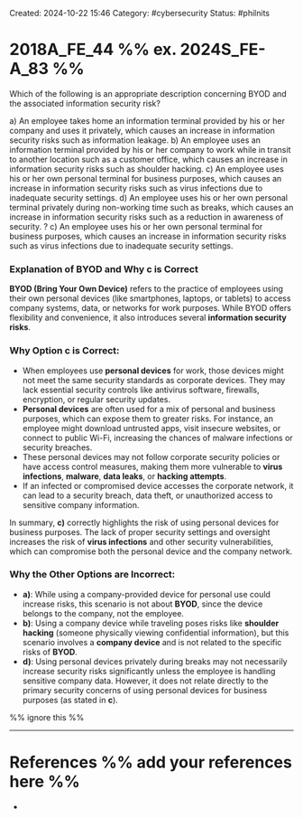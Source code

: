 Created: 2024-10-22 15:46
Category: #cybersecurity
Status: #philnits



# 2018A_FE_44 %% ex. 2024S_FE-A_83 %%

Which of the following is an appropriate description concerning BYOD and the associated information security risk?

a) An employee takes home an information terminal provided by his or her company and
uses it privately, which causes an increase in information security risks such as
information leakage.
b) An employee uses an information terminal provided by his or her company to work
while in transit to another location such as a customer office, which causes an increase in
information security risks such as shoulder hacking.
c) An employee uses his or her own personal terminal for business purposes, which causes
an increase in information security risks such as virus infections due to inadequate
security settings.
d) An employee uses his or her own personal terminal privately during non-working time
such as breaks, which causes an increase in information security risks such as a
reduction in awareness of security.
?
c) An employee uses his or her own personal terminal for business purposes, which causes
an increase in information security risks such as virus infections due to inadequate
security settings.

### Explanation of BYOD and Why **c** is Correct

**BYOD (Bring Your Own Device)** refers to the practice of employees using their own personal devices (like smartphones, laptops, or tablets) to access company systems, data, or networks for work purposes. While BYOD offers flexibility and convenience, it also introduces several **information security risks**.

### Why Option **c** is Correct:

- When employees use **personal devices** for work, those devices might not meet the same security standards as corporate devices. They may lack essential security controls like antivirus software, firewalls, encryption, or regular security updates.
- **Personal devices** are often used for a mix of personal and business purposes, which can expose them to greater risks. For instance, an employee might download untrusted apps, visit insecure websites, or connect to public Wi-Fi, increasing the chances of malware infections or security breaches.
- These personal devices may not follow corporate security policies or have access control measures, making them more vulnerable to **virus infections**, **malware**, **data leaks**, or **hacking attempts**.
- If an infected or compromised device accesses the corporate network, it can lead to a security breach, data theft, or unauthorized access to sensitive company information.

In summary, **c)** correctly highlights the risk of using personal devices for business purposes. The lack of proper security settings and oversight increases the risk of **virus infections** and other security vulnerabilities, which can compromise both the personal device and the company network.

### Why the Other Options are Incorrect:

- **a)**: While using a company-provided device for personal use could increase risks, this scenario is not about **BYOD**, since the device belongs to the company, not the employee.
- **b)**: Using a company device while traveling poses risks like **shoulder hacking** (someone physically viewing confidential information), but this scenario involves a **company device** and is not related to the specific risks of **BYOD**.
- **d)**: Using personal devices privately during breaks may not necessarily increase security risks significantly unless the employee is handling sensitive company data. However, it does not relate directly to the primary security concerns of using personal devices for business purposes (as stated in **c**).



%% ignore this %%
<!--SR:!2025-03-12,15,290-->
---









# References %% add your references here %%
- 